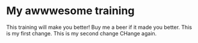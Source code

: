# My awwwesome training
This training will make you better!
Buy me a beer if it made you better.
This is my first change.
This is my second change
CHange again.
